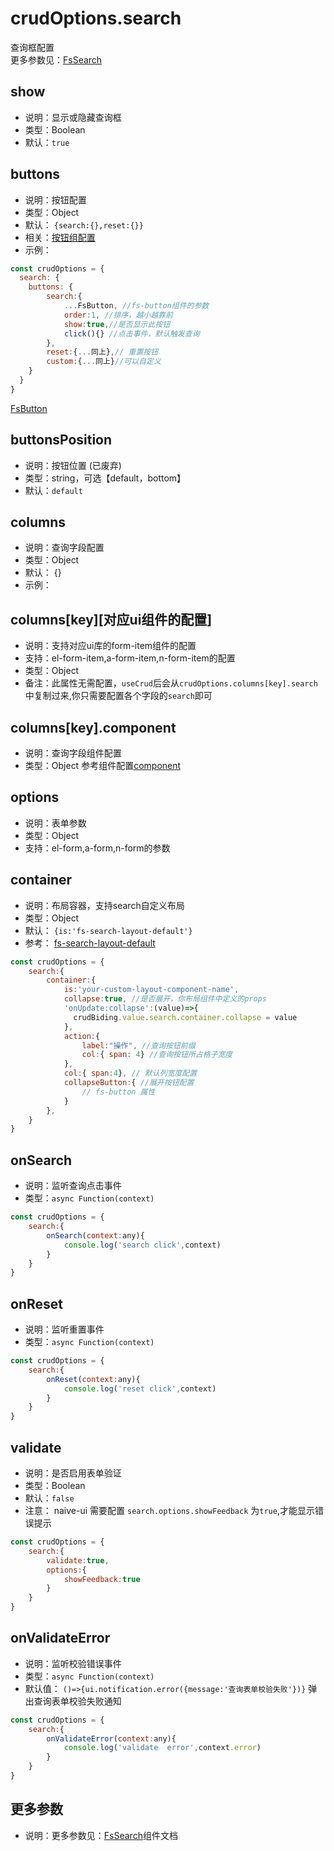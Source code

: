 
# crudOptions.search
查询框配置    
更多参数见：[FsSearch](/api/components/crud/search/index.md)



## show
* 说明：显示或隐藏查询框
* 类型：Boolean
* 默认：`true`

## buttons
* 说明：按钮配置
* 类型：Object
* 默认： `{search:{},reset:{}}`
* 相关：[按钮组配置](../common-options.md#buttons)
* 示例：

```js
const crudOptions = {
  search: {
    buttons: {
        search:{
            ...FsButton, //fs-button组件的参数
            order:1, //排序，越小越靠前
            show:true,//是否显示此按钮
            click(){} //点击事件，默认触发查询
        },
        reset:{...同上},// 重置按钮
        custom:{...同上}//可以自定义
    }
  }
}
```
[FsButton](../common-options)


## buttonsPosition
* 说明：按钮位置 (已废弃)
* 类型：string，可选【default，bottom】
* 默认：`default`


## columns
* 说明：查询字段配置
* 类型：Object
* 默认： {}
* 示例：


## columns[key][对应ui组件的配置]
* 说明：支持对应ui库的form-item组件的配置
* 支持：el-form-item,a-form-item,n-form-item的配置
* 类型：Object
* 备注：此属性无需配置，`useCrud`后会从`crudOptions.columns[key].search`中复制过来,你只需要配置各个字段的`search`即可


## columns[key].component
* 说明：查询字段组件配置
* 类型：Object
参考组件配置[component](../common-options.md)


## options
* 说明：表单参数
* 类型：Object
* 支持：el-form,a-form,n-form的参数


## container
* 说明：布局容器，支持search自定义布局
* 类型：Object
* 默认： `{is:'fs-search-layout-default'}`
* 参考： [fs-search-layout-default](https://github.com/fast-crud/fast-crud/blob/main/packages/fast-crud/src/components/search/layout-default.vue)
```js
const crudOptions = {
    search:{
        container:{
            is:'your-custom-layout-component-name',
            collapse:true, //是否展开，你布局组件中定义的props
            'onUpdate:collapse':(value)=>{
              crudBiding.value.search.container.collapse = value  
            },
            action:{
                label:"操作", //查询按钮前缀
                col:{ span: 4} //查询按钮所占格子宽度
            },
            col:{ span:4}, // 默认列宽度配置
            collapseButton:{ //展开按钮配置
                // fs-button 属性
            }
        },
    }
}

```
## onSearch
* 说明：监听查询点击事件
* 类型：`async Function(context)`

```js
const crudOptions = {
    search:{
        onSearch(context:any){
            console.log('search click',context)
        }
    }
}
```

## onReset
* 说明：监听重置事件
* 类型：`async Function(context)`

```js
const crudOptions = {
    search:{
        onReset(context:any){
            console.log('reset click',context)
        }
    }
}
```

## validate
* 说明：是否启用表单验证
* 类型：Boolean
* 默认：`false`
* 注意： naive-ui 需要配置 `search.options.showFeedback` 为`true`,才能显示错误提示
```js
const crudOptions = {
    search:{
        validate:true,
        options:{
            showFeedback:true
        }
    }
}
``` 

## onValidateError
* 说明：监听校验错误事件
* 类型：`async Function(context)`
* 默认值： `()=>{ui.notification.error({message:'查询表单校验失败'})}` 弹出查询表单校验失败通知
```js
const crudOptions = {
    search:{
        onValidateError(context:any){
            console.log('validate  error',context.error)
        }
    }
}
```

## 更多参数
* 说明：更多参数见：[FsSearch](/api/components/crud/search/index.md)组件文档
